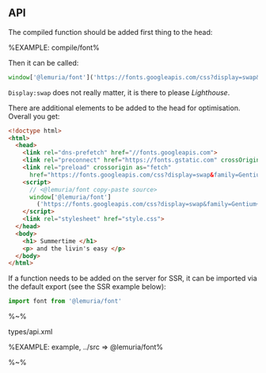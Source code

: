 ## API

The compiled function should be added first thing to the head:

%EXAMPLE: compile/font%

Then it can be called:

```js
window['@lemuria/font']('https://fonts.googleapis.com/css?display=swap&family=Gentium+Basic')
```

`Display:swap` does not really matter, it is there to please _Lighthouse_.

There are additional elements to be added to the head for optimisation. Overall you get:

```html
<!doctype html>
<html>
  <head>
    <link rel="dns-prefetch" href="//fonts.googleapis.com">
    <link rel="preconnect" href="https://fonts.gstatic.com" crossOrigin>
    <link rel="preload" crossorigin as="fetch"
      href="https://fonts.googleapis.com/css?display=swap&family=Gentium+Basic">
    <script>
      // <@lemuria/font copy-paste source>
      window['@lemuria/font']
        ('https://fonts.googleapis.com/css?display=swap&family=Gentium+Basic')
    </script>
    <link rel="stylesheet" href="style.css">
  </head>
  <body>
    <h1> Summertime </h1>
    <p> and the livin's easy </p>
  </body>
</html>
```

If a function needs to be added on the server for SSR, it can be imported via the default export (see the SSR example below):

```js
import font from '@lemuria/font'
```

%~%

<typedef noArgTypesInToc>types/api.xml</typedef>

%EXAMPLE: example, ../src => @lemuria/font%

%~%